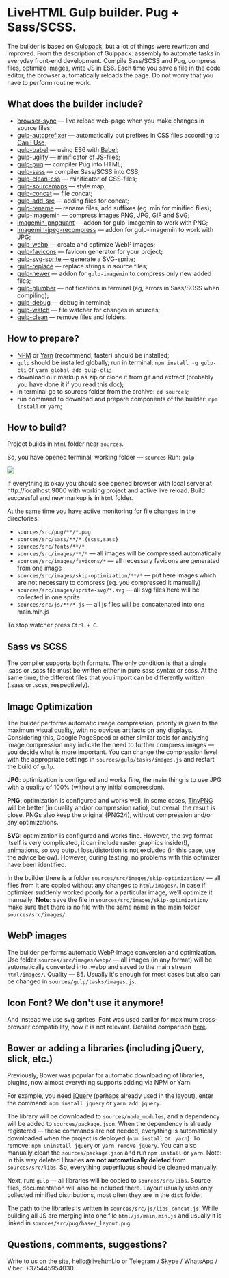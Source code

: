 # LiveHTML Gulp builder. Pug + Sass/SCSS.

The builder is based on [Gulppack](https://github.com/andreyalexeich/gulppack-pug), but a lot of things were rewritten and improved. From the description of Gulppack: assembly to automate tasks in everyday front-end development. Compile Sass/SCSS and Pug, compress files, optimize images, write JS in ES6. Each time you save a file in the code editor, the browser automatically reloads the page. Do not worry that you have to perform routine work.

## What does the builder include?

* [browser-sync](https://browsersync.io/docs/gulp) — live reload web-page when you make changes in source files;
* [gulp-autoprefixer](https://www.npmjs.com/package/gulp-autoprefixer) — automatically put prefixes in CSS files according to [Can I Use](https://caniuse.com/);
* [gulp-babel](https://www.npmjs.com/package/gulp-babel) — using ES6 with [Babel](https://babeljs.io/);
* [gulp-uglify](https://www.npmjs.com/package/gulp-uglify) — minificator of JS-files;
* [gulp-pug](https://www.npmjs.com/package/gulp-pug) — compiler Pug into HTML;
* [gulp-sass](https://www.npmjs.com/package/gulp-sass) — compiler Sass/SCSS into CSS;
* [gulp-clean-css](https://www.npmjs.com/package/gulp-clean-css) — minificator of CSS-files;
* [gulp-sourcemaps](https://www.npmjs.com/package/gulp-sourcemaps) — style map;
* [gulp-concat](https://www.npmjs.com/package/gulp-concat) — file concat;
* [gulp-add-src](https://www.npmjs.com/package/gulp-add-src) — adding files for concat;
* [gulp-rename](https://www.npmjs.com/package/gulp-rename) — rename files, add suffixes (eg .min for minified files);
* [gulp-imagemin](https://www.npmjs.com/package/gulp-imagemin) — compress images PNG, JPG, GIF and SVG;
* [imagemin-pngquant](https://www.npmjs.com/package/imagemin-pngquant) — addon for gulp-imagemin to work with PNG;
* [imagemin-jpeg-recompress](https://www.npmjs.com/package/imagemin-jpeg-recompress) — addon for gulp-imagemin to work with JPG;
* [gulp-webp](https://github.com/sindresorhus/gulp-webp) — create and optimize WebP images;
* [gulp-favicons](https://github.com/evilebottnawi/favicons) — favicon generator for your project;
* [gulp-svg-sprite](https://www.npmjs.com/package/gulp-svg-sprite) — generate a SVG-sprite;
* [gulp-replace](https://www.npmjs.com/package/gulp-replace) — replace strings in source files;
* [gulp-newer](https://www.npmjs.com/package/gulp-newer) — addon for ```gulp-imagemin``` to compress only new added files;
* [gulp-plumber](https://www.npmjs.com/package/gulp-plumber) — notifications in terminal (eg, errors in Sass/SCSS when compiling);
* [gulp-debug](https://www.npmjs.com/package/gulp-debug) — debug in terminal;
* [gulp-watch](https://www.npmjs.com/package/gulp-watch) — file watcher for changes in sources;
* [gulp-clean](https://www.npmjs.com/package/gulp-clean) — remove files and folders.

## How to prepare?

* [NPM](https://nodejs.org/) or [Yarn](https://yarnpkg.com/en/docs/install) (recommend, faster) should be installed;
* ```gulp``` should be installed globally, run in terminal: ```npm install -g gulp-cli``` or ```yarn global add gulp-cli```;
* download our markup as zip or clone it from git and extract (probably you have done it if you read this doc);
* in terminal go to sources folder from the archive: ```cd sources```;
* run command to download and prepare components of the builder: ```npm install``` or ```yarn```;

## How to build?

Project builds in ```html``` folder near ```sources```.

So, you have opened terminal, working folder  — ```sources```
Run: ```gulp```

![](https://myscreenshot.ru/rv6wj.png)

If everything is okay you should see opened browser with local server at http://localhost:9000 with working project and active live reload. Build successful and new markup is in ```html``` folder.

At the same time you have active monitoring for file changes in the directories:
* ```sources/src/pug/**/*.pug```
* ```sources/src/sass/**/*.{scss,sass}```
* ```sources/src/fonts/**/*```
* ```sources/src/images/**/*``` — all images will be compressed automatically
* ```sources/src/images/favicons/*``` — all necessary favicons are generated from one image
* ```sources/src/images/skip-optimization/**/*``` — put here images which are not necessary to compress (eg. you compressed it manually)
* ```sources/src/images/sprite-svg/*.svg``` — all svg files here will be collected in one sprite
* ```sources/src/js/**/*.js``` — all js files will be concatenated into one main.min.js

To stop watcher press  ```Ctrl + C```.


## Sass vs SCSS

The compiler supports both formats. The only condition is that a single .sass or .scss file must be written either in pure sass syntax or scss. At the same time, the different files that you import can be differently written (.sass or .scss, respectively).


## Image Optimization

The builder performs automatic image compression, priority is given to the maximum visual quality, with no obvious artifacts on any displays. Considering this, Google PageSpeed or other similar tools for analyzing image compression may indicate the need to further compress images — you decide what is more important. You can change the compression level with the appropriate settings in ```sources/gulp/tasks/images.js``` and restart the build of ```gulp```.

**JPG**: optimization is configured and works fine, the main thing is to use JPG with a quality of 100% (without any initial compression).

**PNG**: optimization is configured and works well. In some cases, [TinyPNG](https://tinypng.com/) will be better (in quality and/or compression ratio), but overall the result is close. PNGs also keep the original (PNG24), without compression and/or any optimizations.

**SVG**: optimization is configured and works fine. However, the svg format itself is very complicated, it can include raster graphics inside(!), animations, so svg output loss/distortion is not excluded (in this case, use the advice below). However, during testing, no problems with this optimizer have been identified.

In the builder there is a folder ```sources/src/images/skip-optimization/``` — all files from it are copied without any changes to ```html/images/```.
In case if optimizer suddenly worked poorly for a particular image, we’ll optimize it manually.
**Note:** save the file in ```sources/src/images/skip-optimization/``` make sure that there is no file with the same name in the main folder ```sources/src/images/```.

## WebP images

The builder performs automatic WebP image conversion and optimization. Use folder ```sources/src/images/webp/``` — all images (in any format) will be automatically converted into .webp and saved to the main stream ```html/images/```. Quality — 85. Usually it's enough for most cases but also can be changed in ```sources/gulp/tasks/images.js```.


## Icon Font? We don't use it anymore!

And instead we use svg sprites. Font was used earlier for maximum cross-browser compatibility, now it is not relevant. Detailed comparison [here](https://css-tricks.com/icon-fonts-vs-svg/).


## Bower or adding a libraries (including jQuery, slick, etc.)

Previously, Bower was popular for automatic downloading of libraries, plugins, now almost everything supports adding via NPM or Yarn.

For example, you need [jQuery](https://jquery.com/) (perhaps already used in the layout), enter the command: ```npm install jquery``` or ```yarn add jquery```.

The library will be downloaded to ```sources/node_modules```, and a dependency will be added to ```sources/package.json```.
When the dependency is already registered — these commands are not needed, everything is automatically downloaded when the project is deployed (```npm install``` or ``` yarn```).
To remove: ```npm uninstall jquery``` or ```yarn remove jquery```. You can also manually clean the ```sources/package.json``` and run ```npm install``` or ```yarn```.
Note: in this way deleted libraries **are not automatically deleted** from ```sources/src/libs```. So, everything superfluous should be cleaned manually.

Next, run: ```gulp``` — all libraries will be copied to ```sources/src/libs```. Source files, documentation will also be included there.
Layout usually uses only collected minified distributions, most often they are in the ```dist``` folder.

The path to the libraries is written in ```sources/src/js/libs_concat.js```.
While building all JS are merging into one file ```html/js/main.min.js``` and usually it is linked in ```sources/src/pug/base/_layout.pug```.

## Questions, comments, suggestions?

Write to us [on the site](https://livehtml.io/tasks), hello@livehtml.io or Telegram / Skype / WhatsApp / Viber: +375445954030

